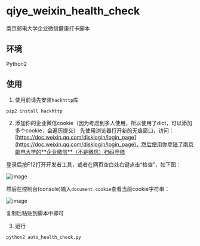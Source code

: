 # qiye_weixin_health_check

南京邮电大学企业微信健康打卡脚本

## 环境

Python2

## 使用

1. 使用前请先安装`hackhttp`库

  ```sh
  pip2 install hackhttp
  ```
  
2. 添加你的企业微信cookie（因为考虑到多人使用，所以使用了dict，可以添加多个cookie，会遍历提交）
  先使用浏览器打开新的无痕窗口，访问：[https://doc.weixin.qq.com/disklogin/login_page](https://doc.weixin.qq.com/disklogin/login_page)，然后使用你登陆了南京邮电大学的**企业微信**（不是微信）扫码登陆
  
  登录后按F12打开开发者工具，或者在网页空白处右键点击“检查”，如下图：
  
  ![image](https://user-images.githubusercontent.com/66706544/144440784-d825f6ea-1657-470e-8fe5-ee94025789cd.png)
  
  然后在控制台(console)输入`document.cookie`查看当前cookie字符串：
  
  ![image](https://user-images.githubusercontent.com/66706544/144441988-90e30845-8a31-4c28-9751-1202047df99d.png)
  
  复制后粘贴到脚本中即可
  
3. 运行

  ```sh
  python2 auto_health_check.py
  ```
